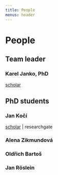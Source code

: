 ```yaml
---
title: People
menus: header
---
```


# People
## Team leader
### Karel Janko, PhD
[scholar](https://scholar.google.com/citations?user=azHnMBgAAAAJ&hl=en&oi=ao)

## PhD students
### Jan Kočí
[scholar](https://scholar.google.com/citations?user=T-A4CwMAAAAJ&hl=en&oi=sra) | researchgate

### Alena Zikmundová

### Oldřich Bartoš

### Jan Röslein

